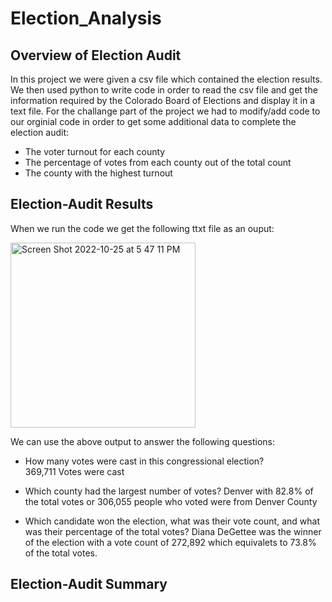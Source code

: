 # Election_Analysis

## Overview of Election Audit 
In this project we were given a csv file which contained the election results. We then used python to write code in order to read the csv file and get the information required by the Colorado Board of Elections and display it in a text file. For the challange part of the project we had to modify/add code to our orginial code in order to get some additional data to complete the election audit:
- The voter turnout for each county
- The percentage of votes from each county out of the total count
- The county with the highest turnout

## Election-Audit Results

When we run the code we get the following ttxt file as an ouput:

<img width="296" alt="Screen Shot 2022-10-25 at 5 47 11 PM" src="https://user-images.githubusercontent.com/44278585/197888572-a3f92116-4f16-4a04-9b34-c2e71a9d402a.png">


We can use the above output to answer the following questions:
- How many votes were cast in this congressional election?  
    369,711 Votes were cast

- Which county had the largest number of votes?
    Denver with 82.8% of the total votes or 306,055 people who voted were from Denver County
 
- Which candidate won the election, what was their vote count, and what was their percentage of the total votes?
    Diana DeGettee was the winner of the election with a vote count of 272,892 which equivalets to 73.8% of the total votes.

## Election-Audit Summary
